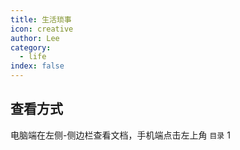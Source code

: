 ```yaml
---
title: 生活琐事
icon: creative
author: Lee
category:
  - life
index: false
---
```


## 查看方式

电脑端在左侧-侧边栏查看文档，手机端点击左上角 `目录`
1
